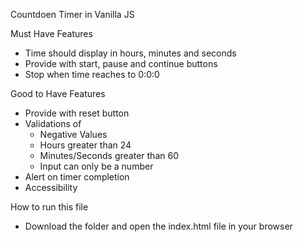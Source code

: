 Countdoen Timer in Vanilla JS

Must Have Features

* Time should display in hours, minutes and seconds
* Provide with start, pause and continue buttons
* Stop when time reaches to 0:0:0

Good to Have Features

* Provide with reset button
* Validations of
    - Negative Values
    - Hours greater than 24
    - Minutes/Seconds greater than 60
    - Input can only be a number
* Alert on timer completion
* Accessibility

How to run this file

* Download the folder and open the index.html file in your browser